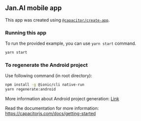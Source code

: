## Jan.AI mobile app

This app was created using [`@capacitor/create-app`](https://github.com/ionic-team/create-capacitor-app).

### Running this app

To run the provided example, you can use `yarn start` command.

```bash
yarn start
```

### To regenerate the Android project

Use following command (in root directory):

```bash
npm install -g @ionic/cli native-run
yarn regenerate:android
```

More information about Android project generation: [Link](https://capacitorjs.com/docs/android)

Read the documentation for more information: https://capacitorjs.com/docs/getting-started
